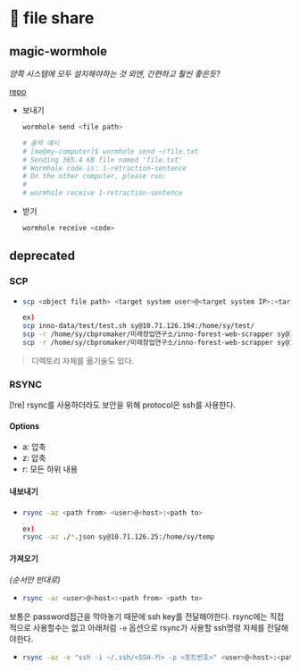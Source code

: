 # 󰏢 file share



## magic-wormhole

_양쪽 시스템에 모두 설치해야하는 것 외엔, 간편하고 훨씬 좋은듯?_

[repo](https://github.com/magic-wormhole/magic-wormhole)

- 보내기

  ```bash
  wormhole send <file path>

  # 출력 예시
  # [me@my-computer]$ wormhole send ~/file.txt
  # Sending 365.4 kB file named 'file.txt'
  # Wormhole code is: 1-retraction-sentence
  # On the other computer, please run:
  #
  # wormhole receive 1-retraction-sentence
  ```

- 받기

  ```bash
  wormhole receive <code>
  ```


## deprecated


### SCP

- ```bash
  scp <object file path> <target system user>@<target system IP>:<target system path>

  ex)
  scp inno-data/test/test.sh sy@10.71.126.194:/home/sy/test/
  scp -r /home/sy/cbpromaker/미래창업연구소/inno-forest-web-scrapper sy@10.71.126.216:/home/sy/inno2
  scp -r /home/sy/cbpromaker/미래창업연구소/inno-forest-web-scrapper sy@10.71.126.201:/home/sy/inno2
  ```

> 디렉토리 자체를 옮기술도 있다.


### RSYNC


[!re] rsync를 사용하더라도 보안을 위해 protocol은 ssh를 사용한다.

#### Options

- a: 압축
- z: 압축
- r: 모든 하위 내용

#### 내보내기

- ```bash
  rsync -az <path from> <user>@<host>:<path to>

  ex)
  rsync -az ./*.json sy@10.71.126.25:/home/sy/temp
  ```

#### 가져오기

_(순서만 반대로)_

- ```bash
  rsync -az <user>@<host>:<path from> <path to>
  ```


보통은 password접근을 막아놓기 때문에 ssh key를 전달해야한다. rsync에는 직접적으로 사용할수는 없고 아래처럼 `-e` 옵션으로 rsync가 사용할 ssh명령 자체를 전달해야한다.

- ```bash
  rsync -az -e "ssh -i ~/.ssh/<SSH-키> -p <포트번호>" <user>@<host>:<path from> <path to>
  ```
